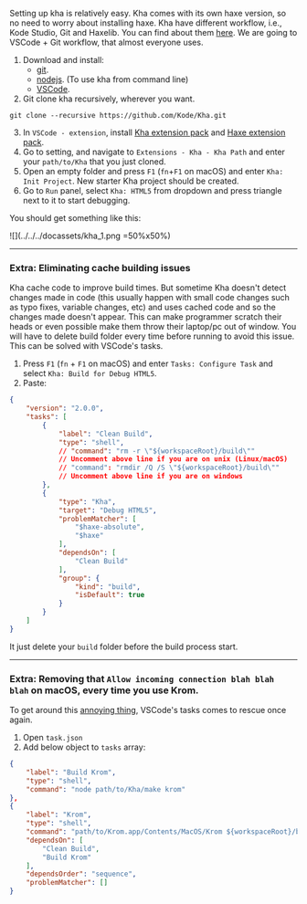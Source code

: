 Setting up kha is relatively easy. Kha comes with its own haxe version, so no need to worry about installing haxe. Kha have different workflow, i.e., Kode Studio, Git and Haxelib. You can find about them [here](https://github.com/Kode/Kha/wiki/Getting-Started). We are going to VSCode + Git workflow, that almost everyone uses.

1. Download and install:
	* [git](https://git-scm.com/).
	* [nodejs](https://nodejs.org/en/). (To use kha from command line)
	* [VSCode](https://code.visualstudio.com/).
2. Git clone kha recursively, wherever you want.
```
git clone --recursive https://github.com/Kode/Kha.git
```

3. In `VSCode - extension`, install [Kha extension pack](https://marketplace.visualstudio.com/items?itemName=kodetech.kha-extension-pack) and [Haxe extension pack](https://marketplace.visualstudio.com/items?itemName=vshaxe.haxe-extension-pack).
4. Go to setting, and navigate to `Extensions - Kha - Kha Path` and enter your `path/to/Kha` that you just cloned.
5. Open an empty folder and press `F1` (`fn`+`F1` on macOS) and enter `Kha: Init Project`. New starter Kha project should be created.
6. Go to `Run` panel, select `Kha: HTML5` from dropdown and press triangle next to it to start debugging.

You should get something like this:

![](../../../docassets/kha_1.png =50%x50%)

---

### Extra: Eliminating cache building issues

Kha cache code to improve build times. But sometime Kha doesn't detect changes made in code (this usually happen with small code changes such as typo fixes, variable changes, etc) and uses cached code and so the changes made doesn't appear. This can make programmer scratch their heads or even possible make them throw their laptop/pc out of window. You will have to delete build folder every time before running to avoid this issue. This can be solved with VSCode's tasks.

1. Press `F1` (`fn` + `F1` on macOS) and enter `Tasks: Configure Task` and select `Kha: Build for Debug HTML5`.
2. Paste:
```json
{
    "version": "2.0.0",
    "tasks": [
        {
            "label": "Clean Build",
            "type": "shell",
			// "command": "rm -r \"${workspaceRoot}/build\"" 
			// Uncomment above line if you are on unix (Linux/macOS)
			// "command": "rmdir /Q /S \"${workspaceRoot}/build\"" 
			// Uncomment above line if you are on windows
        },
        {
            "type": "Kha",
            "target": "Debug HTML5",
            "problemMatcher": [
                "$haxe-absolute",
                "$haxe"
            ],
            "dependsOn": [
                "Clean Build"
            ],
            "group": {
                "kind": "build",
                "isDefault": true
            }
        }
    ]
}  
```
It just delete your `build` folder before the build process start.

---

### Extra: Removing that `Allow incoming connection blah blah blah` on macOS, every time you use Krom.

To get around this [annoying thing](https://external-content.duckduckgo.com/iu/?u=https%3A%2F%2Fi.kym-cdn.com%2Fphotos%2Fimages%2Fnewsfeed%2F000%2F968%2F291%2F682.gif&f=1&nofb=1), VSCode's tasks comes to rescue once again.

1. Open `task.json`
2. Add below object to `tasks` array:
```json
{
	"label": "Build Krom",
	"type": "shell",
	"command": "node path/to/Kha/make krom"
},
{
	"label": "Krom",
	"type": "shell",
	"command": "path/to/Krom.app/Contents/MacOS/Krom ${workspaceRoot}/build/krom ${workspaceRoot}/build/krom-resources",
	"dependsOn": [
		"Clean Build",
		"Build Krom"
	],
	"dependsOrder": "sequence",
	"problemMatcher": []
}
```